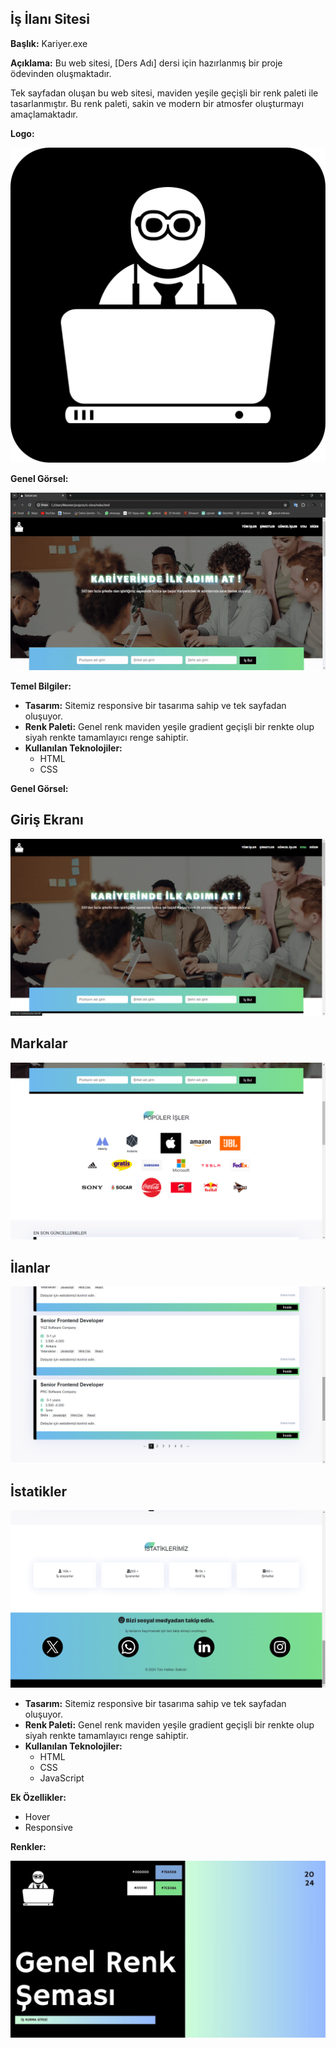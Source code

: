 ## İş İlanı Sitesi

**Başlık:** Kariyer.exe

**Açıklama:** Bu web sitesi, [Ders Adı] dersi için hazırlanmış bir proje ödevinden oluşmaktadır.

Tek sayfadan oluşan bu web sitesi, maviden yeşile geçişli bir renk paleti ile tasarlanmıştır. Bu renk paleti, sakin ve modern bir atmosfer oluşturmayı amaçlamaktadır.


**Logo:**

![Logonuzu buraya ekleyin.](images/logo.svg)

**Genel Görsel:**

![Web sitenizin genel bir görselini buraya ekleyin.](images/gif.gif)

**Temel Bilgiler:**

* **Tasarım:** Sitemiz responsive bir tasarıma sahip ve tek sayfadan oluşuyor.
* **Renk Paleti:** Genel renk maviden yeşile gradient geçişli bir renkte olup siyah renkte tamamlayıcı renge sahiptir.
* **Kullanılan Teknolojiler:**
    * HTML
    * CSS

**Genel Görsel:**
## Giriş Ekranı
![ekran görüntüleri](images/Screenshot_2.png)
## Markalar
![ekran görüntüleri](images/Screenshot_3.png)
## İlanlar
![ekran görüntüleri](images/Screenshot_4.png)
## İstatikler
![ekran görüntüleri](images/Screenshot_5.png)


* **Tasarım:** Sitemiz responsive bir tasarıma sahip ve tek sayfadan oluşuyor.
* **Renk Paleti:** Genel renk maviden yeşile gradient geçişli bir renkte olup siyah renkte tamamlayıcı renge sahiptir.
* **Kullanılan Teknolojiler:**
    * HTML
    * CSS
    * JavaScript

**Ek Özellikler:**

* Hover
* Responsive

**Renkler:**

![Renkler](images/Brand%20Guidelines.jpg)

